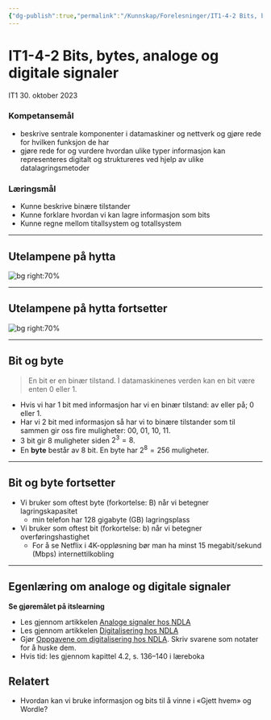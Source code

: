 ```yaml
---
{"dg-publish":true,"permalink":"/Kunnskap/Forelesninger/IT1-4-2 Bits, bytes, analoge og digitale signaler/","title":"IT1-4-2 Bits, bytes, analoge og digitale signaler","tags":["it1","forelesning"]}
---
```



# IT1-4-2 Bits, bytes, analoge og digitale signaler

IT1 30. oktober 2023

### Kompetansemål
- beskrive sentrale komponenter i datamaskiner og nettverk og gjøre rede for hvilken funksjon de har
- gjøre rede for og vurdere hvordan ulike typer informasjon kan representeres digitalt og struktureres ved hjelp av ulike datalagringsmetoder

### Læringsmål
- Kunne beskrive binære tilstander
- Kunne forklare hvordan vi kan lagre informasjon som bits
- Kunne regne mellom titallsystem og totallsystem

---

## Utelampene på hytta
![bg right:70%](https://stalegjelsten.github.io/IT1/00-bilder/2-lamper.jpeg)

---

## Utelampene på hytta fortsetter
![bg right:70%](https://stalegjelsten.github.io/IT1/00-bilder/3-lamper.jpeg)

---

## Bit og byte
> En bit er en binær tilstand. I datamaskinenes verden kan en bit være enten 0 eller 1.

* Hvis vi har 1 bit med informasjon har vi en binær tilstand: av eller på; 0 eller 1.
* Har vi 2 bit med informasjon så har vi to binære tilstander som til sammen gir oss fire muligheter: 00, 01, 10, 11.
* 3 bit gir 8 muligheter siden $2^{3}=8$.
* En **byte** består av 8 bit. En byte har $2^8=256$ muligheter.

---

## Bit og byte fortsetter
- Vi bruker som oftest byte (forkortelse: B) når vi betegner lagringskapasitet
	- min telefon har 128 gigabyte (GB) lagringsplass
- Vi bruker som oftest bit (forkortelse: b) når vi betegner overføringshastighet
	- For å se Netflix i 4K-oppløsning bør man ha minst 15 megabit/sekund (Mbps) internettilkobling

---

## Egenlæring om analoge og digitale signaler

**Se gjøremålet på itslearning**

- Les gjennom artikkelen [Analoge signaler hos NDLA](https://ndla.no/subject:1:81b3892a-78e7-4e43-bc31-fd5f8a5090e7/topic:1:fbd3aa0a-b155-44e5-9111-e0e515775cef/topic:1:be509132-9259-4855-b724-5e0b655a785e/resource:4cde13fe-e616-4ccd-9036-2f8fc9b2b4f7)
- Les gjennom artikkelen [Digitalisering hos NDLA](https://ndla.no/subject:1:81b3892a-78e7-4e43-bc31-fd5f8a5090e7/topic:1:fbd3aa0a-b155-44e5-9111-e0e515775cef/topic:1:be509132-9259-4855-b724-5e0b655a785e/resource:4fcc0c20-9cb5-4c2a-b879-8908a7f1994c)
- Gjør [Oppgavene om digitalisering hos NDLA](https://ndla.no/subject:1:81b3892a-78e7-4e43-bc31-fd5f8a5090e7/topic:1:fbd3aa0a-b155-44e5-9111-e0e515775cef/topic:1:be509132-9259-4855-b724-5e0b655a785e/resource:ddebab83-e7ef-4573-ab30-da3f8db1595e). Skriv svarene som notater for å huske dem.
- Hvis tid: les gjennom kapittel 4.2, s. 136–140 i læreboka

## Relatert
- Hvordan kan vi bruke informasjon og bits til å vinne i «Gjett hvem» og Wordle?